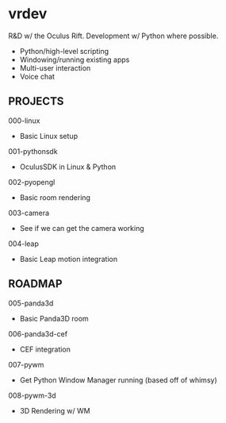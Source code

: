 vrdev
=====

R&D w/ the Oculus Rift.
Development w/ Python where possible.

* Python/high-level scripting
* Windowing/running existing apps
* Multi-user interaction
* Voice chat


PROJECTS
---

000-linux
* Basic Linux setup

001-pythonsdk
* OculusSDK in Linux & Python

002-pyopengl
* Basic room rendering

003-camera
* See if we can get the camera working 

004-leap
* Basic Leap motion integration

ROADMAP
---

005-panda3d
* Basic Panda3D room

006-panda3d-cef
* CEF integration

007-pywm
* Get Python Window Manager running (based off of whimsy)

008-pywm-3d
* 3D Rendering w/ WM
